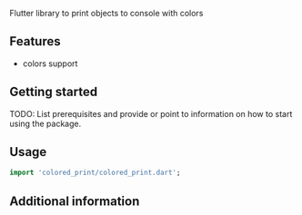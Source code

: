 Flutter library to print objects to console with colors

## Features

- colors support

## Getting started

TODO: List prerequisites and provide or point to information on how to
start using the package.

## Usage

```dart
import 'colored_print/colored_print.dart';
```

## Additional information
